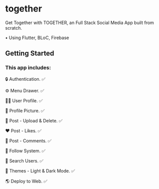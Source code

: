 # together

Get Together with TOGETHER, an Full Stack Social Media App built from scratch.

• Using Flutter, BLoC, Firebase 

## Getting Started

### This app includes:

🔒 Authentication. ✅

⚙️ Menu Drawer. ✅ 

🥷🏽 User Profile. ✅

🤪 Profile Picture. ✅ 

📸 Post - Upload & Delete. ✅

❤️ Post - Likes. ✅

💬 Post - Comments. ✅ 

🤝 Follow System. ✅

🔎 Search Users. ✅

🎨 Themes - Light & Dark Mode. ✅

🌎 Deploy to Web. ✅



